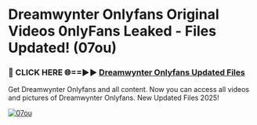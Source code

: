 # Dreamwynter Onlyfans Original Videos 0nlyFans Leaked - Files Updated! (07ou)

<h3>🔴 CLICK HERE 🌐==►► <a href="https://tinyurl.com/ehrbuxhb" rel="nofollow">Dreamwynter Onlyfans Updated Files</a></h3>

Get Dreamwynter Onlyfans and all content. Now you can access all videos and pictures of Dreamwynter Onlyfans. New Updated Files 2025!

[![07ou](https://i.imgur.com/lVYEuWS.gif)](https://tinyurl.com/ehrbuxhb)
